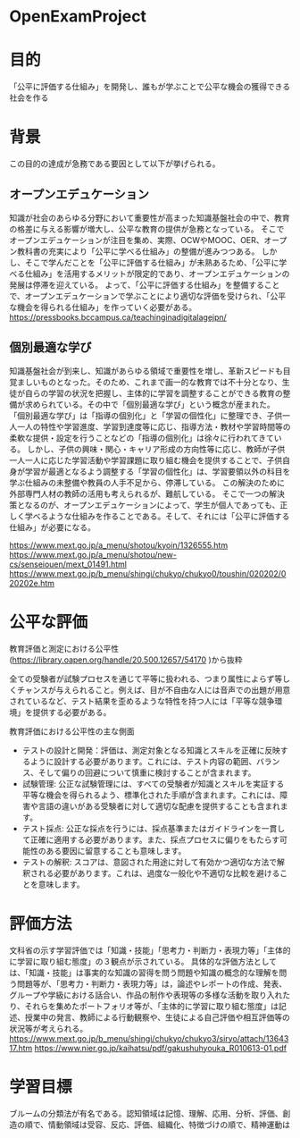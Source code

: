 # OpenExamProject
# 目的
「公平に評価する仕組み」を開発し、誰もが学ぶことで公平な機会の獲得できる社会を作る


# 背景
この目的の達成が急務である要因として以下が挙げられる。
## オープンエデュケーション
知識が社会のあらゆる分野において重要性が高まった知識基盤社会の中で、教育の格差に与える影響が増大し、公平な教育の提供が急務となっている。
そこでオープンエデュケーションが注目を集め、実際、OCWやMOOC、OER、オープン教科書の充実により「公平に学べる仕組み」の整備が進みつつある。
しかし、そこで学んだことを「公平に評価する仕組み」が未熟あるため、「公平に学べる仕組み」を活用するメリットが限定的であり、オープンエデュケーションの発展は停滞を迎えている。
よって、「公平に評価する仕組み」を整備することで、オープンエデュケーションで学ぶことにより適切な評価を受けられ、「公平な機会を得られる仕組み」を作っていく必要がある。
https://pressbooks.bccampus.ca/teachinginadigitalagejpn/


## 個別最適な学び
知識基盤社会が到来し、知識があらゆる領域で重要性を増し、革新スピードも目覚ましいものとなった。そのため、これまで画一的な教育では不十分となり、生徒が自らの学習の状況を把握し、主体的に学習を調整することができる教育の整備が求められている。その中で「個別最適な学び」という概念が産まれた。
「個別最適な学び」は「指導の個別化」と「学習の個性化」に整理でき、子供一人一人の特性や学習進度、学習到達度等に応じ、指導方法・教材や学習時間等の柔軟な提供・設定を行うことなどの「指導の個別化」は徐々に行われてきている。
しかし、子供の興味・関心・キャリア形成の方向性等に応じ、教師が子供一人一人に応じた学習活動や学習課題に取り組む機会を提供することで、子供自身が学習が最適となるよう調整する「学習の個性化」は、学習要領以外の科目を学ぶ仕組みの未整備や教員の人手不足から、停滞している。
この解決のために外部専門人材の教師の活用も考えられるが、難航している。
そこで一つの解決策となるのが、オープンエデュケーションによって、学生が個人であっても、正しく学べるような仕組みを作ることである。そして、それには「公平に評価する仕組み」が必要になる。

https://www.mext.go.jp/a_menu/shotou/kyoin/1326555.htm
https://www.mext.go.jp/a_menu/shotou/new-cs/senseiouen/mext_01491.html
https://www.mext.go.jp/b_menu/shingi/chukyo/chukyo0/toushin/020202/020202e.htm

# 公平な評価
教育評価と測定における公平性(https://library.oapen.org/handle/20.500.12657/54170
)から抜粋

全ての受験者が試験プロセスを通じて平等に扱われる、つまり属性によらず等しくチャンスが与えられること。例えば、目が不自由な人には音声での出題が用意されているなど、テスト結果を歪めるような特性を持つ人には「平等な競争環境」を提供する必要がある。

教育評価における公平性の主な側面
- テストの設計と開発：評価は、測定対象となる知識とスキルを正確に反映するように設計する必要があります。これには、テスト内容の範囲、バランス、そして偏りの回避について慎重に検討することが含まれます。
- 試験管理: 公正な試験管理には、すべての受験者が知識とスキルを実証する平等な機会を得られるよう、標準化された手順が含まれます。これには、障害や言語の違いがある受験者に対して適切な配慮を提供することも含まれます。
- テスト採点: 公正な採点を行うには、採点基準またはガイドラインを一貫して正確に適用する必要があります。また、採点プロセスに偏りをもたらす可能性のある要因に留意することも意味します。
- テストの解釈: スコアは、意図された用途に対して有効かつ適切な方法で解釈される必要があります。これは、過度な一般化や不適切な比較を避けることを意味します。   

# 評価方法

文科省の示す学習評価では「知識・技能」「思考力・判断力・表現力等」「主体的に学習に取り組む態度」の３観点が示されている。
具体的な評価方法としては、「知識・技能」は事実的な知識の習得を問う問題や知識の概念的な理解を問う問題等が、「思考力・判断力・表現力等」は，論述やレポー卜の作成、発表、グループや学級における話合い、作品の制作や表現等の多様な活動を取り入れたり、それらを集めたポートフォリオ等が、「主体的に学習に取り組む態度」は記述、授業中の発言、教師による行動観察や、生徒による自己評価や相互評価等の状況等が考えられる。
https://www.mext.go.jp/b_menu/shingi/chukyo/chukyo3/siryo/attach/1364317.htm
https://www.nier.go.jp/kaihatsu/pdf/gakushuhyouka_R010613-01.pdf

# 学習目標
ブルームの分類法が有名である。認知領域は記憶、理解、応用、分析、評価、創造の順で、情動領域は受容、反応、評価、組織化、特徴づけの順で、精神運動は


